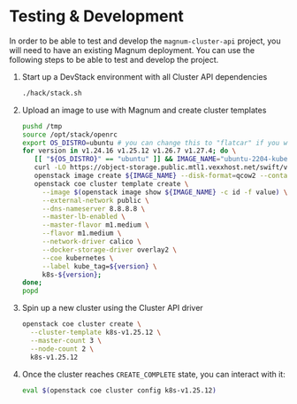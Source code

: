 # Testing & Development

In order to be able to test and develop the `magnum-cluster-api` project, you
will need to have an existing Magnum deployment.  You can use the following
steps to be able to test and develop the project.

1. Start up a DevStack environment with all Cluster API dependencies

   ```bash
   ./hack/stack.sh
   ```

1. Upload an image to use with Magnum and create cluster templates

   ```bash
   pushd /tmp
   source /opt/stack/openrc
   export OS_DISTRO=ubuntu # you can change this to "flatcar" if you want to use Flatcar
   for version in v1.24.16 v1.25.12 v1.26.7 v1.27.4; do \
      [[ "${OS_DISTRO}" == "ubuntu" ]] && IMAGE_NAME="ubuntu-2204-kube-${version}" || IMAGE_NAME="flatcar-kube-${version}"; \
      curl -LO https://object-storage.public.mtl1.vexxhost.net/swift/v1/a91f106f55e64246babde7402c21b87a/magnum-capi/${IMAGE_NAME}.qcow2; \
      openstack image create ${IMAGE_NAME} --disk-format=qcow2 --container-format=bare --property os_distro=${OS_DISTRO} --file=${IMAGE_NAME}.qcow2; \
      openstack coe cluster template create \
        --image $(openstack image show ${IMAGE_NAME} -c id -f value) \
        --external-network public \
        --dns-nameserver 8.8.8.8 \
        --master-lb-enabled \
        --master-flavor m1.medium \
        --flavor m1.medium \
        --network-driver calico \
        --docker-storage-driver overlay2 \
        --coe kubernetes \
        --label kube_tag=${version} \
        k8s-${version};
   done;
   popd
   ```

1. Spin up a new cluster using the Cluster API driver

   ```bash
   openstack coe cluster create \
     --cluster-template k8s-v1.25.12 \
     --master-count 3 \
     --node-count 2 \
     k8s-v1.25.12
   ```

1. Once the cluster reaches `CREATE_COMPLETE` state, you can interact with it:

   ```bash
   eval $(openstack coe cluster config k8s-v1.25.12)
   ```
